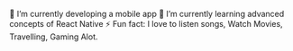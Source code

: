 🔭 I’m currently developing a mobile app
🌱 I’m currently learning advanced concepts of React Native
⚡ Fun fact: I love to listen songs, Watch Movies, Travelling, Gaming Alot.
